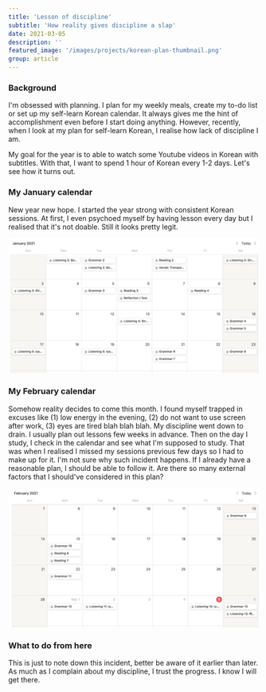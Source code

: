 ```yaml
---
title: 'Lesson of discipline'
subtitle: 'How reality gives discipline a slap'
date: 2021-03-05
description: ''
featured_image: '/images/projects/korean-plan-thumbnail.png'
group: article
---
```

### Background
I'm obsessed with planning. I plan for my weekly meals, create my to-do list or set up my self-learn Korean calendar. It always gives me the hint of accomplishment even before I start doing anything. However, recently, when I look at my plan for self-learn Korean,  I realise how lack of discipline I am.

My goal for the year is to able to watch some Youtube videos in Korean with subtitles. With that, I want to spend 1 hour of Korean every 1-2 days. Let's see how it turns out.

### My January calendar

New year new hope. I started the year strong with consistent Korean sessions. At first, I even psychoed myself by having lesson every day but I realised that it's not doable. Still it looks pretty legit.

![My January Korean study plan](/images/projects/korean-plan-jan-2021.png)

### My February calendar

Somehow reality decides to come this month. I found myself trapped in excuses like (1) low energy in the evening, (2) do not want to use screen after work, (3) eyes are tired blah blah blah. My discipline went down to drain. I usually plan out lessons few weeks in advance. Then on the day I study, I check in the calendar and see what I'm supposed to study. That was when I realised I missed my sessions previous few days so I had to make up for it. I'm not sure why such incident happens. If I already have a reasonable plan, I should be able to follow it. Are there so many external factors that I should've considered in this plan?

![My February Korean study plan](/images/projects/korean-plan-feb-2021.png)



### What to do from here

This is just to note down this incident, better be aware of it earlier than later. As much as I complain about my discipline, I trust the progress. I know I will get there.
